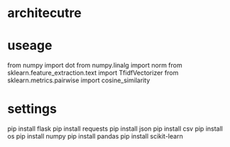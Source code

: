 # architecutre

# useage
from numpy import dot
from numpy.linalg import norm
from sklearn.feature_extraction.text import TfidfVectorizer
from sklearn.metrics.pairwise import cosine_similarity

# settings
pip install flask
pip install requests
pip install json
pip install csv
pip install os
pip install numpy
pip install pandas
pip install scikit-learn

